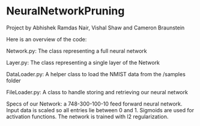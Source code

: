 # NeuralNetworkPruning
Project by Abhishek Ramdas Nair, Vishal Shaw and Cameron Braunstein


Here is an overview of the code:

Network.py: The class representing a full neural network

Layer.py: The class representing a single layer of the Network

DataLoader.py: A helper class to load the NMIST data from the /samples folder

FileLoader.py: A class to handle storing and retrieving our neural network

Specs of our Network: a 748-300-100-10 feed forward neural network. Input data is scaled so all entries lie between 0 and 1. Sigmoids are used for activation functions. The network is trained with l2 regularization. 
